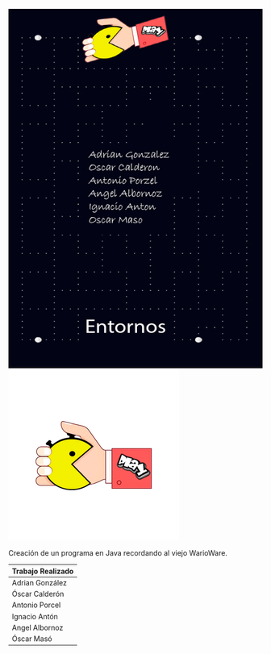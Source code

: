 ![Fondo Trabajo](./Images/Fondo.png)
![Icono Juego](./Images/Icono.png)

  Creación de un programa en Java recordando al viejo WarioWare.
  
|Trabajo Realizado |
|--------------|
| Adrian González |
| Óscar Calderón 
| Antonio Porcel
| Ignacio Antón
| Angel Albornoz
| Óscar Masó

